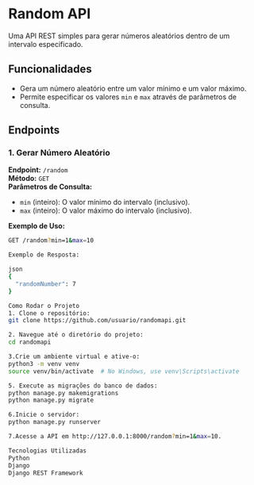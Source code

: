 # Random API

Uma API REST simples para gerar números aleatórios dentro de um intervalo especificado.

## Funcionalidades

- Gera um número aleatório entre um valor mínimo e um valor máximo.
- Permite especificar os valores `min` e `max` através de parâmetros de consulta.

## Endpoints

### 1. Gerar Número Aleatório

**Endpoint:** `/random`  
**Método:** `GET`  
**Parâmetros de Consulta:**
- `min` (inteiro): O valor mínimo do intervalo (inclusivo).
- `max` (inteiro): O valor máximo do intervalo (inclusivo).

**Exemplo de Uso:**
```bash
GET /random?min=1&max=10

Exemplo de Resposta:

json
{
  "randomNumber": 7
}

Como Rodar o Projeto
1. Clone o repositório:
git clone https://github.com/usuario/randomapi.git

2. Navegue até o diretório do projeto:
cd randomapi

3.Crie um ambiente virtual e ative-o:
python3 -m venv venv
source venv/bin/activate  # No Windows, use venv\Scripts\activate

5. Execute as migrações do banco de dados:
python manage.py makemigrations 
python manage.py migrate

6.Inicie o servidor:
python manage.py runserver

7.Acesse a API em http://127.0.0.1:8000/random?min=1&max=10.

Tecnologias Utilizadas
Python
Django
Django REST Framework



